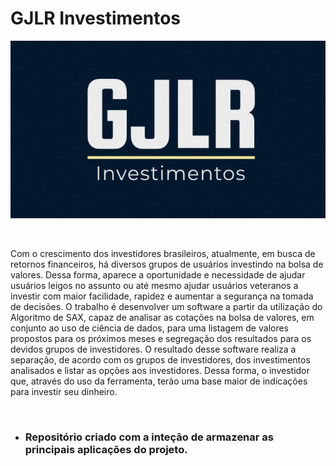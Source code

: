 <h1> GJLR Investimentos </h1>
<p align="center"><img src="https://raw.githubusercontent.com/GJLR-Investimentos/.github/main/profile/logo2.png" width="550"></img></p>
<br/>
<p>
Com o crescimento dos investidores brasileiros, atualmente, em busca 
de retornos financeiros, há diversos grupos de usuários investindo na bolsa de 
valores. Dessa forma, aparece a oportunidade e necessidade de ajudar usuários 
leigos no assunto ou até mesmo ajudar usuários veteranos a investir com maior 
facilidade, rapidez e aumentar a segurança na tomada de decisões. O trabalho 
é desenvolver um software a partir da utilização do Algoritmo de SAX, capaz 
de analisar as cotações na bolsa de valores, em conjunto ao uso de ciência de 
dados, para uma listagem de valores propostos para os próximos meses e 
segregação dos resultados para os devidos grupos de investidores. O resultado 
desse software realiza a separação, de acordo com os grupos de investidores, 
dos investimentos analisados e listar as opções aos investidores. Dessa forma, 
o investidor que, através do uso da ferramenta, terão uma base maior de 
indicações para investir seu dinheiro.
</p>
<br/>
<ul>
<li><h3>Repositório criado com a inteção de armazenar as principais aplicações do projeto.</h3></li>
</ul>
